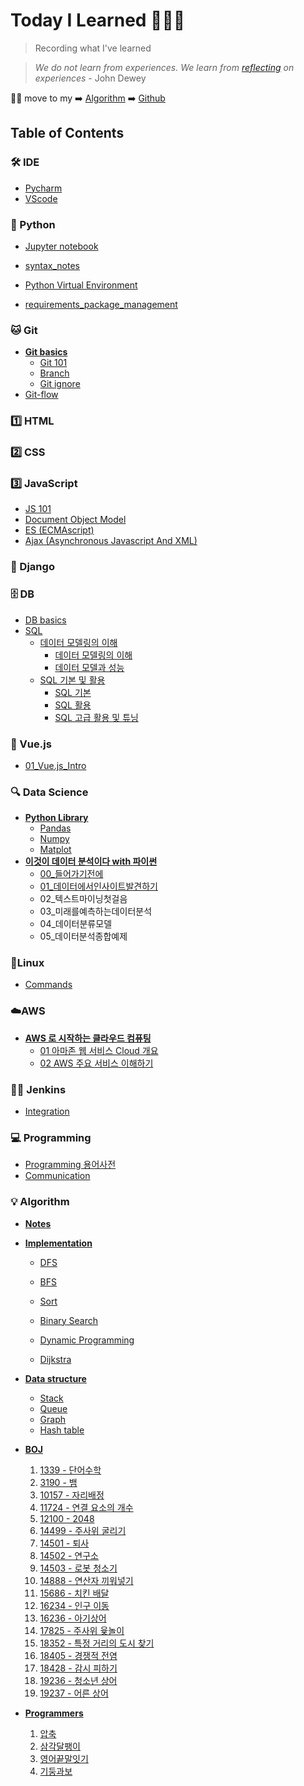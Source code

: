 # Today I Learned 👨🏻‍💻

> Recording what I've learned 

> *We do not learn from experiences. We learn from [reflecting](reflecting.md) on experiences* - John Dewey

🙋‍♂️ move to my ➡️ [Algorithm](https://pyohamen.gitbook.io/algorithm/) ➡️ [Github](https://github.com/pyohamen)



## Table of Contents

### 🛠 IDE

* [Pycharm](/ide/pycharm.md)
* [VScode](ide/vscode.md)

### 🐍 Python

- [Jupyter notebook](Python/jupyter.md)

* [syntax\_notes](Python/00_personal_notes.md)

* [Python Virtual Environment](Python/python_virtual_environment.md)
* [requirements_package_management](Python/requirements.md)

### 🐱 Git

* [**Git basics**](./)
  * [Git 101](Git/Git_basics/git_101.md)
  * [Branch](Git/Git_basics/branch.md)
  * [Git ignore](Git/Git_basics/git_ignore.md)
* [Git-flow](git/git_flow.md)

### 1️⃣ HTML

### 2️⃣ CSS

### 3️⃣ JavaScript

* [JS 101](javascript/js_101.md)
* [Document Object Model](javascript/dom.md)
* [ES \(ECMAscript\)](javascript/es.md)
* [Ajax \(Asynchronous Javascript And XML\)](javascript/ajax.md)

### 🔫 Django

### 🗄 DB

* [DB basics](db/db_basics.md)
* [SQL]()
  * [데이터 모델링의 이해]()
    * [데이터 모델링의 이해](https://pyohamen.gitbook.io/til/db/sql/undefined/undefined-1)
    * [데이터 모델과 성능](https://pyohamen.gitbook.io/til/db/sql/undefined/undefined)
  * [SQL 기본 및 활용]()
    * [SQL 기본](https://pyohamen.gitbook.io/til/db/sql/sql/sql-2)
    * [SQL 활용](https://pyohamen.gitbook.io/til/db/sql/sql/sql)
    * [SQL 고급 활용 및 튜닝](https://pyohamen.gitbook.io/til/db/sql/sql/sql-1)

### 🎨 Vue.js

* [01\_Vue.js\_Intro](vue.js/01_vue.js_intro.md)

### 🔍 Data Science

- [**Python Library**]()
  - [Pandas](Data_Science/pandas.md)
  - [Numpy](Data_Science/numpy.md)
  - [Matplot](Data_Science/matplotlib.md)
- [**이것이 데이터 분석이다 with 파이썬**]()
  - [00_들어가기전에](Data_Science/00_들어가기전에.md)
  - [01_데이터에서인사이트발견하기](Data_Science/01_데이터에서인사이트발견하기.md)
  - 02_텍스트마이닝첫걸음
  - 03_미래를예측하는데이터분석
  - 04_데이터분류모델
  - 05_데이터분석종합예제

### 🐧Linux

* [Commands](linux/command.md)

### ☁️AWS

* [**AWS 로 시작하는 클라우드 컴퓨팅**](./)
  * [01 아마존 웹 서비스 Cloud 개요](aws/beginning_cloud_computing_with_aws/01_cloud.md)
  * [02 AWS 주요 서비스 이해하기](aws/beginning_cloud_computing_with_aws/02_aws.md)

### 🤵🏻 Jenkins

- [Integration](/jenkins/jenkins연동.pdf)

### 💻 Programming

* [Programming 용어사전](programming/cs_.md)
* [Communication](programming/communication.md)

### 💡 Algorithm

- [**Notes**](algorithm/aps/notes.md)

- [**Implementation**]()
  - [DFS](algorithm/implementation/dfs.md)

  - [BFS](algorithm/implementation/bfs.md)

  - [Sort](algorithm/implementation/sort.md)

  - [Binary Search](algorithm/implementation/binary_search.md)

  - [Dynamic Programming](algorithm/implementation/dynamic_programming.md)

  - [Dijkstra](algorithm/implementation/dijkstra.md)

- [**Data structure**]()
  - [Stack](algorithm/data_structure/stack.md)
  - [Queue](algorithm/data_structure/queue.md)
  - [Graph](algorithm/data_structure/graph.md)
  - [Hash table](algorithm/data_structure/hash_table.md)

- [**BOJ**]()
  1. [1339 - 단어수학](algorithm/boj/1339.md)
  2. [3190 - 뱀](algorithm/boj/3190.md)
  3. [10157 - 자리배정](algorithm//BOJ/10157.md)
  4. [11724 - 연결 요소의 개수](algorithm//BOJ/11724.md)
  5. [12100 - 2048](algorithm/boj/12100-2048.md)
  6. [14499 - 주사위 굴리기](algorithm/boj/14499.md)
  7. [14501 - 퇴사](algorithm/boj/14501.md)
  8. [14502 - 연구소](algorithm/boj/14502.md)
  9. [14503 - 로봇 청소기](algorithm/boj/14503.md)
  10. [14888 - 연산자 끼워넣기](algorithm/boj/14888.md)
  11. [15686 - 치킨 배달](algorithm/boj/15686.md)
  12. [16234 - 인구 이동](algorithm/boj/16234.md)
  13. [16236 - 아기상어](algorithm/boj/16236.md)
  14. [17825 - 주사위 윷놀이](algorithm/boj/17825.md)
  15. [18352 - 특정 거리의 도시 찾기](algorithm/boj/18352.md)
  16. [18405 - 경쟁적 전염](algorithm/boj/18405.md)
  17. [18428 - 감시 피하기](algorithm/boj/18428.md)
  18. [19236 - 청소년 상어](algorithm/boj/19236.md)
  19. [19237 - 어른 상어](algorithm/boj/19237.md)

- [**Programmers**]()
  1. [압축](algorithm/programmers/programmers_1.md)
  2. [삼각달팽이](algorithm/programmers/programmers_2.md)
  3. [영어끝말잇기](algorithm/programmers/programmers_3.md)
  4. [기둥과보](algorithm/programmers_4.md)

